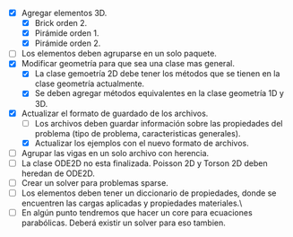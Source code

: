 -   [x] Agregar elementos 3D.
    -   [x] Brick orden 2.
    -   [x] Pirámide orden 1.
    -   [x] Pirámide orden 2.
-   [ ] Los elementos deben agruparse en un solo paquete.
-   [x] Modificar geometría para que sea una clase mas general.
    -   [x] La clase gemoetría 2D debe tener los métodos que se tienen en la clase geometría actualmente.
    -   [x] Se deben agregar métodos equivalentes en la clase geometría 1D y 3D.
-   [x] Actualizar el formato de guardado de los archivos.
    -   [ ] Los archivos deben guardar información sobre las propiedades del problema (tipo de problema, caracteristicas generales).
    -   [x] Actualizar los ejemplos con el nuevo formato de archivos.
-   [ ] Agrupar las vigas en un solo archivo con herencia.
-   [ ] La clase ODE2D no esta finalizada. Poisson 2D y Torson 2D deben heredan de ODE2D.
-   [ ] Crear un solver para problemas sparse.
-   [ ] Los elementos deben tener un diccionario de propiedades, donde se encuentren las cargas aplicadas y propiedades materiales.\
-   [ ] En algún punto tendremos que hacer un core para ecuaciones parabólicas. Deberá existir un solver para eso tambien.

